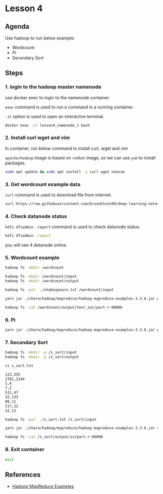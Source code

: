# Lesson 4

## Agenda

Use hadoop to run below example:

- Wordcount
- Pi
- Secondary Sort

## Steps

### 1. login to the hadoop master namenode

use docker exec to login to the namenode container

`exec` command is used to run a command in a running container.

`-it` option is used to open an interactive terminal.

```bash
docker exec -it lesson4_namenode_1 bash
```

### 2. Install curl wget and vim

In container, run below command to install curl, wget and vim

`apache/hadoop` image is based on `redhat` image, so we can use `yum` to install packages.

```bash
sudo apt update && sudo apt install -y curl wget neovim
```

### 3. Get wordcount example data

`curl` command is used to download file from internet.

```bash
curl https://raw.githubusercontent.com/brunoklein99/deep-learning-notes/master/shakespeare.txt -o shakespeare.txt
```

### 4. Check datanode status

`hdfs dfsadmin -report` command is used to check datanode status.

```bash
hdfs dfsadmin -report
```

you will see 4 datanode online.

### 5. Wordcount example

```bash
hadoop fs -mkdir /wordcount
```

```bash
hadoop fs -mkdir /wordcount/input
hadoop fs -mkdir /wordcount/output
```

```bash
hadoop fs -put  ./shakespeare.txt /wordcount/input
```

```bash
yarn jar ./share/hadoop/mapreduce/hadoop-mapreduce-examples-3.3.6.jar wordcount /wordcount/input/shakespeare.txt /wordcount/output/test_out
```

```bash
hadoop fs -cat /wordcount/output/test_out/part-r-00000
```

### 6. Pi

```bash
yarn jar ./share/hadoop/mapreduce/hadoop-mapreduce-examples-3.3.6.jar pi 2 10000
```

### 7. Secondary Sort

```bash
hadoop fs -mkdir -p /s_sort/input
hadoop fs -mkdir -p /s_sort/output
```

```bash
vi s_sort.txt
```

```txt
123,555
2781,2144
1,6
7,2
511,47
32,133
90,11
217,12
12,13
```

```bash
hadoop fs -put  ./s_sort.txt /s_sort/input
```

```bash
yarn jar ./share/hadoop/mapreduce/hadoop-mapreduce-examples-3.3.6.jar secondarysort /s_sort/input/s_sort.txt /s_sort/output/ss
```

```bash
hadoop fs -cat /s_sort/output/ss/part-r-00000
```

### 8. Exit container

```bash
exit
```

## References

- [Hadoop MapReduce Examples](https://hadoop.apache.org/docs/r3.3.6/hadoop-mapreduce-client/hadoop-mapreduce-client-core/MapReduceTutorial.html)